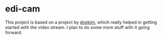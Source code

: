 # edi-cam

This project is based on a project by [drejkim](https://github.com/drejkim/edi-cam), which really helped in getting started with the video stream. I plan to do some more stuff with it going forward.
